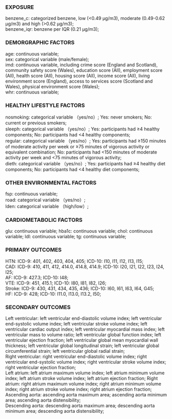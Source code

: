 ### EXPOSURE
benzene_c: categorized benzene, low (<0.49 μg/m3), moderate (0.49-0.62 μg/m3) and high (>0.62 μg/m3);  
benzene_iqr: benzene per IQR (0.21 μg/m3);  

### DEMORGRAPHIC FACTORS  
age: continuous variable;  
sex: categorical variable (male/female);  
imd: continuous variable, including crime score (England and Scotland), community safety score (Wales), education score (All), employment score (All), health score (All), housing score (All), income score (All), living environment score (England), access to services score (Scotland and Wales), physical environment score (Wales);   
whr: continuous variable;  

### HEALTHY LIFESTYLE FACTORS  
nosmoking: categorical variable （yes/no）; Yes: never smokers; No: current or previous smokers;  
sleeph: categorical variable （yes/no）; Yes: participants had ≥4 healthy components; No: participants had <4 healthy components;  
regular: categorical variable （yes/no）; Yes: participants had ≥150 minutes of moderate activity per week or ≥75 minutes of vigorous activity or equivalent combination; No: participants had <150 minutes of moderate activity per week and <75 minutes of vigorous activity;  
dieth: categorical variable （yes/no）; Yes: participants had ≥4 healthy diet components; No: participants had <4 healthy diet components;  

### OTHER ENVIRONMENTAL FACTORS  
fsp: continuous variable;  
road: categorical variable （yes/no）;  
lden: categorical variable （high/low）;  

### CARDIOMETABOLIC FACTORS
glu: continuous variable;
hba1c: continuous variable;
chol: continuous variable;
ldl: continuous variable;
tg: continuous variable;

### PRIMARY OUTCOMES  
HTN: ICD-9: 401, 402, 403, 404, 405; ICD-10: I10, I11, I12, I13, I15;  
CAD: ICD-9: 410, 411, 412, 414.0, 414.8, 414.9; ICD-10: I20, I21, I22, I23, I24, I25;  
AF: ICD-9: 427.3; ICD-10: I48;  
VTE: ICD-9: 451, 415.1; ICD-10: I80, I81, I82, I26;  
Stroke: ICD-9: 430, 431, 434, 435, 436; ICD-10: I60, I61, I63, I64, G45;  
HF: ICD-9: 428; ICD-10: I11.0, I13.0, I13.2, I50;  

### SECONDARY OUTCOMES  
Left ventricular: left ventricular end-diastolic volume index; left ventricular end-systolic volume index; left ventricular stroke volume index; left ventricular cardiac output index; left ventricular myocardial mass index; left ventricular mass to volume ratio; left ventricular global function index; left ventricular ejection fraction; left ventricular global mean myocardial wall thickness; left ventricular global longitudinal strain; left ventricular global circumferential strain; left ventricular global radial strain;  
Right ventricular: right ventricular end-diastolic volume index; right ventricular end-systolic volume index; right ventricular stroke volume index; right ventricular ejection fraction;  
Left atrium: left atrium maximum volume index; left atrium minimum volume index; left atrium stroke volume index; left atrium ejection fraction;
Right atrium: right atrium maximum volume index; right atrium minimum volume index; right atrium stroke volume index; right atrium ejection fraction;
Ascending aorta: ascending aorta maximum area; ascending aorta minimum area; ascending aorta distensibility;  
Descending aorta: descending aorta maximum area; descending aorta minimum area; descending aorta distensibility;  

